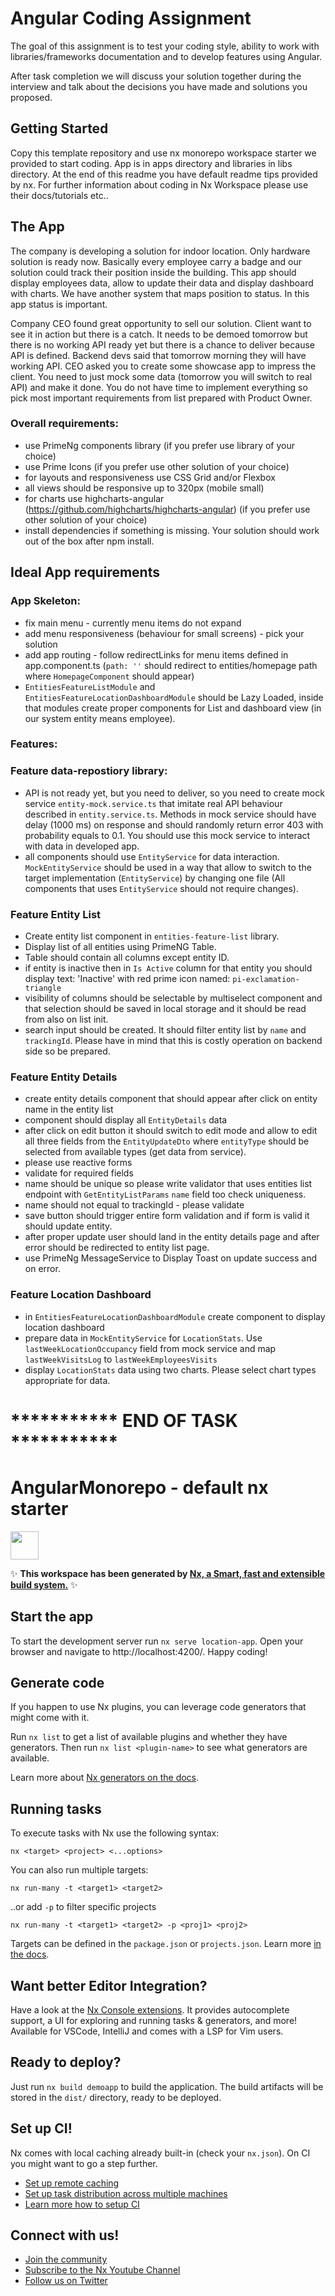 # Angular Coding Assignment
The goal of this assignment is to test your coding style, ability to work with libraries/frameworks documentation and to develop features using Angular.

After task completion we will discuss your solution together during the interview and talk about the decisions you have made and solutions you proposed.


## Getting Started

Copy this template repository and use nx monorepo workspace starter we provided to start coding. App is in apps directory and libraries in libs directory. At the end of this readme you have default readme tips provided by nx. For further information about coding in Nx Workspace please use their docs/tutorials etc..


## The App
The company is developing a solution for indoor location. Only hardware solution is ready now. Basically every employee carry a badge and our solution could track their position inside the building.
This app should display employees data, allow to update their data and display dashboard with charts. We have another system that maps position to status. In this app status is important.

Company CEO found great opportunity to sell our solution. Client want to see it in action but there is a catch. It needs to be demoed tomorrow but there is no working API ready yet but there is a chance to deliver because API is defined.
Backend devs said that tomorrow morning they will have working API. CEO asked you to create some showcase app to impress the client. You need to just mock some data (tomorrow you will switch to real API) and make it done.
You do not have time to implement everything so pick most important requirements from list prepared with Product Owner.

### Overall requirements:
- use PrimeNg components library (if you prefer use library of your choice)
- use Prime Icons (if you prefer use other solution of your choice)
- for layouts and responsiveness use CSS Grid and/or Flexbox
- all views should be responsive up to 320px (mobile small)
- for charts use highcharts-angular (https://github.com/highcharts/highcharts-angular) (if you prefer use other solution of your choice)
- install dependencies if something is missing. Your solution should work out of the box after npm install.


## Ideal App requirements

### App Skeleton:
- fix main menu - currently menu items do not expand
- add menu responsiveness (behaviour for small screens) - pick your solution
- add app routing - follow redirectLinks for menu items defined in app.component.ts (`path: ''` should redirect to entities/homepage path where `HomepageComponent` should appear)
- `EntitiesFeatureListModule` and `EntitiesFeatureLocationDashboardModule` should be Lazy Loaded, inside that modules create proper components for List and dashboard view (in our system entity means employee).

### Features:

### Feature data-repostiory library:
- API is not ready yet, but you need to deliver, so you need to create mock service `entity-mock.service.ts` that imitate real API behaviour described in `entity.service.ts`. Methods in mock service should have delay (1000 ms) on response and should randomly return error 403 with probability equals to 0.1. You should use this mock service to interact with data in developed app.
- all components should use `EntityService` for data interaction. `MockEntityService` should be used in a way that allow to switch to the target implementation (`EntityService`) by changing one file (All components that uses `EntityService` should not require changes).

### Feature Entity List
- Create entity list component in `entities-feature-list` library.
- Display list of all entities using PrimeNG Table.
- Table should contain all columns except entity ID.
- if entity is inactive then in `Is Active` column for that entity you should display text: 'Inactive' with red prime icon named: `pi-exclamation-triangle`
- visibility of columns should be selectable by multiselect component and that selection should be saved in local storage and it should be read from also on list init.
- search input should be created. It should filter entity list by `name` and `trackingId`. Please have in mind that this is costly operation on backend side so be prepared.

### Feature Entity Details
- create entity details component that should appear after click on entity name in the entity list
- component should display all `EntityDetails` data
- after click on edit button it should switch to edit mode and allow to edit all three fields from the `EntityUpdateDto` where `entityType` should be selected from available types (get data from service).
- please use reactive forms
- validate for required fields
- name should be unique so please write validator that uses entities list endpoint with `GetEntityListParams` `name` field too check uniqueness.
- name should not equal to trackingId - please validate
- save button should trigger entire form validation and if form is valid it should update entity.
- after proper update user should land in the entity details page and after error should be redirected to entity list page.
- use PrimeNg MessageService to Display Toast on update success and on error.

### Feature Location Dashboard
- in `EntitiesFeatureLocationDashboardModule` create component to display location dashboard
- prepare data in `MockEntityService` for `LocationStats`. Use `lastWeekLocationOccupancy` field from mock service and map `lastWeekVisitsLog` to `lastWeekEmployeesVisits`
- display `LocationStats` data using two charts. Please select chart types appropriate for data.


# *********** END OF TASK ***********


# AngularMonorepo - default nx starter 

<a alt="Nx logo" href="https://nx.dev" target="_blank" rel="noreferrer"><img src="https://raw.githubusercontent.com/nrwl/nx/master/images/nx-logo.png" width="45"></a>

✨ **This workspace has been generated by [Nx, a Smart, fast and extensible build system.](https://nx.dev)** ✨


## Start the app

To start the development server run `nx serve location-app`. Open your browser and navigate to http://localhost:4200/. Happy coding!


## Generate code

If you happen to use Nx plugins, you can leverage code generators that might come with it.

Run `nx list` to get a list of available plugins and whether they have generators. Then run `nx list <plugin-name>` to see what generators are available.

Learn more about [Nx generators on the docs](https://nx.dev/plugin-features/use-code-generators).

## Running tasks

To execute tasks with Nx use the following syntax:

```
nx <target> <project> <...options>
```

You can also run multiple targets:

```
nx run-many -t <target1> <target2>
```

..or add `-p` to filter specific projects

```
nx run-many -t <target1> <target2> -p <proj1> <proj2>
```

Targets can be defined in the `package.json` or `projects.json`. Learn more [in the docs](https://nx.dev/core-features/run-tasks).

## Want better Editor Integration?

Have a look at the [Nx Console extensions](https://nx.dev/nx-console). It provides autocomplete support, a UI for exploring and running tasks & generators, and more! Available for VSCode, IntelliJ and comes with a LSP for Vim users.

## Ready to deploy?

Just run `nx build demoapp` to build the application. The build artifacts will be stored in the `dist/` directory, ready to be deployed.

## Set up CI!

Nx comes with local caching already built-in (check your `nx.json`). On CI you might want to go a step further.

- [Set up remote caching](https://nx.dev/core-features/share-your-cache)
- [Set up task distribution across multiple machines](https://nx.dev/core-features/distribute-task-execution)
- [Learn more how to setup CI](https://nx.dev/recipes/ci)

## Connect with us!

- [Join the community](https://nx.dev/community)
- [Subscribe to the Nx Youtube Channel](https://www.youtube.com/@nxdevtools)
- [Follow us on Twitter](https://twitter.com/nxdevtools)
